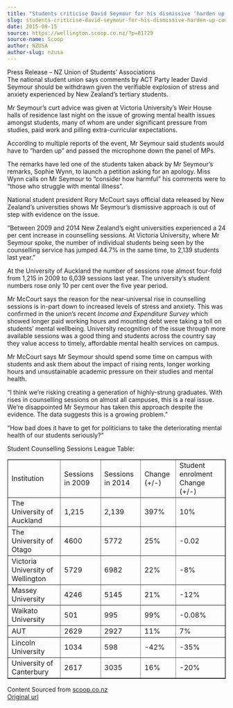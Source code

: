 ```yaml
---
title: "Students criticise David Seymour for his dismissive ‘harden up’ comments"
slug: students-criticise-david-seymour-for-his-dismissive-harden-up-comments
date: 2015-09-15
source: https://wellington.scoop.co.nz/?p=81729
source-name: Scoop
author: NZUSA
author-slug: nzusa
---
```

<p>Press Release – NZ Union of Students’ Associations<br>
The national student union says comments by ACT Party leader David Seymour should be withdrawn given the verifiable explosion of stress and anxiety experienced by New Zealand’s tertiary students. <span id="more-81729"></span></p>

<p>Mr Seymour’s curt advice was given at Victoria University’s Weir House halls of residence last night on the issue of growing mental health issues amongst students, many of whom are under significant pressure from studies, paid work and pilling extra-curricular expectations.</p>

<p>According to multiple reports of the event, Mr Seymour said students would have to “harden up” and passed the microphone down the panel of MPs.</p>

<p>The remarks have led one of the students taken aback by Mr Seymour’s remarks, Sophie Wynn, to launch a petition asking for an apology. Miss Wynn calls on Mr Seymour to “consider how harmful” his comments were to “those who struggle with mental illness”.</p>

<p>National student president Rory McCourt says official data released by New Zealand’s universities shows Mr Seymour’s dismissive approach is out of step with evidence on the issue.</p>

<p>“Between 2009 and 2014 New Zealand’s eight universities experienced a 24 per cent increase in counselling sessions. At Victoria University, where Mr Seymour spoke, the number of individual students being seen by the counselling service has jumped 44.7% in the same time, to 2,139 students last year.”</p>

<p>At the University of Auckland the number of sessions rose almost four-fold from 1,215 in 2009 to 6,039 sessions last year. The university’s student numbers rose only 10 per cent over the five year period.</p>

<p>Mr McCourt says the reason for the near-universal rise in counselling sessions is in-part down to increased levels of stress and anxiety. This was confirmed in the union’s recent <i>Income and Expenditure Survey</i> which showed longer paid working hours and mounting debt were taking a toll on students’ mental wellbeing. University recognition of the issue through more available sessions was a good thing and students across the country say they value access to timely, affordable mental health services on campus.</p>

<p>Mr McCourt says Mr Seymour should spend some time on campus with students and ask them about the impact of rising rents, longer working hours and unsustainable academic pressure on their studies and mental health.</p>

<p>“I think we’re risking creating a generation of highly-strung graduates. With rises in counselling sessions on almost all campuses, this is a real issue. We’re disappointed Mr Seymour has taken this approach despite the evidence. The data suggests this is a growing problem.”</p>

<p>“How bad does it have to get for politicians to take the deteriorating mental health of our students seriously?”</p>

<p>Student Counselling Sessions League Table:<br>
</p><table border="1">
<tbody><tr>
<td>Institution</td>
<td>Sessions in 2009</td>
<td>Sessions in 2014</td>
<td>Change (+/-)
</td>
<td>Student enrolment Change (+/-)</td>
</tr>
<tr>
<td>The University of Auckland</td>
<td>1,215</td>
<td>2,139</td>
<td>397%</td>
<td>10%</td>
</tr>
<tr>
<td>The University of Otago</td>
<td>4600</td>
<td>5772</td>
<td>25%</td>
<td>-0.02</td>
</tr>
<tr>
<td>Victoria University of Wellington</td>
<td>5729</td>
<td>6982</td>
<td>22%</td>
<td>-8%</td>
</tr>
<tr>
<td>Massey University</td>
<td>4246</td>
<td>5145</td>
<td>21%</td>
<td>-12%</td>
</tr>
<tr>
<td>Waikato University</td>
<td>501</td>
<td>995</td>
<td>99%</td>
<td>-0.08%</td>
</tr>
<tr>
<td>AUT</td>
<td>2629</td>
<td>2927</td>
<td>11%</td>
<td>7%</td>
</tr>
<tr>
<td>Lincoln University</td>
<td>1034</td>
<td>598</td>
<td>-42%</td>
<td>-35%</td>
</tr>
<tr>
<td>University of Canterbury</td>
<td>2617</td>
<td>3035</td>
<td>16%</td>
<td>-20%</td>
</tr>
</tbody></table>
<p>
Content Sourced from <a href="http://www.scoop.co.nz/">scoop.co.nz</a><br>
<a href="http://www.scoop.co.nz/stories/ED201509/S00091.htm">Original url</a></p>